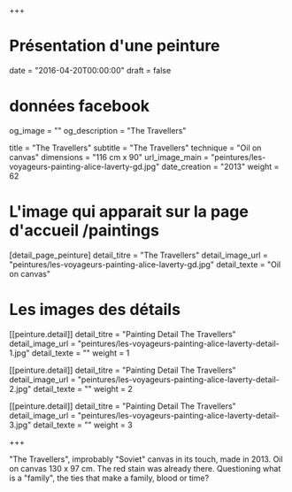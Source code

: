 +++
# Présentation d'une peinture
date = "2016-04-20T00:00:00"
draft = false

# données facebook
og_image = ""
og_description = "The Travellers"

title = "The Travellers"
subtitle = "The Travellers"
technique = "Oil on canvas"
dimensions = "116 cm x 90"
url_image_main = "peintures/les-voyageurs-painting-alice-laverty-gd.jpg"
date_creation = "2013"
weight = 62

# L'image qui apparait sur la page d'accueil /paintings
[detail_page_peinture]
detail_titre = "The Travellers"
detail_image_url = "peintures/les-voyageurs-painting-alice-laverty-gd.jpg"
detail_texte = "Oil on canvas"

# Les images des détails
[[peinture.detail]]
detail_titre = "Painting Detail The Travellers"
detail_image_url = "peintures/les-voyageurs-painting-alice-laverty-detail-1.jpg"
detail_texte = ""
weight = 1

[[peinture.detail]]
detail_titre = "Painting Detail The Travellers"
detail_image_url = "peintures/les-voyageurs-painting-alice-laverty-detail-2.jpg"
detail_texte = ""
weight = 2

[[peinture.detail]]
detail_titre = "Painting Detail The Travellers"
detail_image_url = "peintures/les-voyageurs-painting-alice-laverty-detail-3.jpg"
detail_texte = ""
weight = 3

+++

"The Travellers", improbably "Soviet" canvas in its touch, made in 2013. Oil on canvas 130 x 97 cm. The red stain was already there. Questioning what is a "family", the ties that make a family, blood or time?
